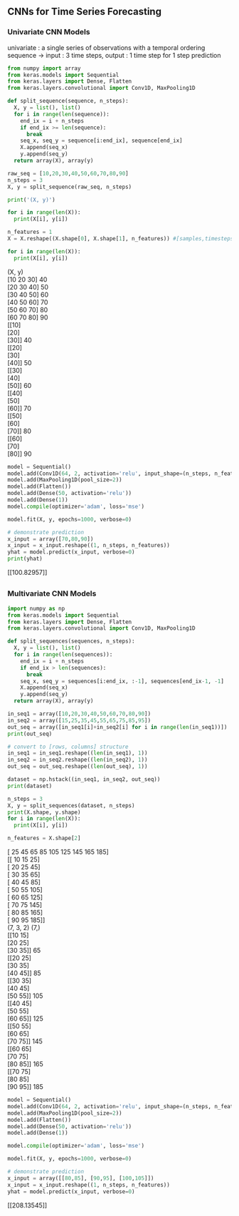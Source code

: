 ## CNNs for Time Series Forecasting   
### Univariate CNN Models   
univariate : a single series of observations with a temporal ordering   
sequence -> input : 3 time steps, output : 1 time step for 1 step prediction     
```python
from numpy import array
from keras.models import Sequential
from keras.layers import Dense, Flatten
from keras.layers.convolutional import Conv1D, MaxPooling1D

def split_sequence(sequence, n_steps):
  X, y = list(), list()
  for i in range(len(sequence)):
    end_ix = i + n_steps
    if end_ix >= len(sequence):
      break
    seq_x, seq_y = sequence[i:end_ix], sequence[end_ix]
    X.append(seq_x)
    y.append(seq_y)
  return array(X), array(y)

raw_seq = [10,20,30,40,50,60,70,80,90]
n_steps = 3
X, y = split_sequence(raw_seq, n_steps)

print('(X, y)')

for i in range(len(X)):
  print(X[i], y[i])

n_features = 1
X = X.reshape((X.shape[0], X.shape[1], n_features)) #[samples,timesteps]->[samples,timesteps,features]

for i in range(len(X)):
  print(X[i], y[i])
```
(X, y)   
[10 20 30] 40    
[20 30 40] 50    
[30 40 50] 60    
[40 50 60] 70    
[50 60 70] 80    
[60 70 80] 90    
[[10]    
 [20]    
 [30]] 40    
[[20]    
 [30]    
 [40]] 50    
[[30]    
 [40]    
 [50]] 60    
[[40]    
 [50]    
 [60]] 70    
[[50]    
 [60]    
 [70]] 80    
[[60]    
 [70]    
 [80]] 90    
 ```python
 model = Sequential()
model.add(Conv1D(64, 2, activation='relu', input_shape=(n_steps, n_features)))
model.add(MaxPooling1D(pool_size=2))
model.add(Flatten())
model.add(Dense(50, activation='relu'))
model.add(Dense(1))
model.compile(optimizer='adam', loss='mse')

model.fit(X, y, epochs=1000, verbose=0)

# demonstrate prediction
x_input = array([70,80,90])
x_input = x_input.reshape((1, n_steps, n_features))
yhat = model.predict(x_input, verbose=0)
print(yhat)
```
[[100.82957]]
##   
### Multivariate CNN Models
```python
import numpy as np
from keras.models import Sequential
from keras.layers import Dense, Flatten
from keras.layers.convolutional import Conv1D, MaxPooling1D

def split_sequences(sequences, n_steps):
  X, y = list(), list()
  for i in range(len(sequences)):
    end_ix = i + n_steps
    if end_ix > len(sequences):
      break
    seq_x, seq_y = sequences[i:end_ix, :-1], sequences[end_ix-1, -1]
    X.append(seq_x)
    y.append(seq_y)
  return array(X), array(y)

in_seq1 = array([10,20,30,40,50,60,70,80,90])
in_seq2 = array([15,25,35,45,55,65,75,85,95])
out_seq = array([in_seq1[i]+in_seq2[i] for i in range(len(in_seq1))])
print(out_seq)

# convert to [rows, columns] structure
in_seq1 = in_seq1.reshape((len(in_seq1), 1))
in_seq2 = in_seq2.reshape((len(in_seq2), 1))
out_seq = out_seq.reshape((len(out_seq), 1))

dataset = np.hstack((in_seq1, in_seq2, out_seq))
print(dataset)

n_steps = 3
X, y = split_sequences(dataset, n_steps)
print(X.shape, y.shape)
for i in range(len(X)):
  print(X[i], y[i])

n_features = X.shape[2]
```
[ 25  45  65  85 105 125 145 165 185]   
[[ 10  15  25]   
 [ 20  25  45]   
 [ 30  35  65]   
 [ 40  45  85]   
 [ 50  55 105]   
 [ 60  65 125]   
 [ 70  75 145]   
 [ 80  85 165]   
 [ 90  95 185]]   
(7, 3, 2) (7,)   
[[10 15]   
 [20 25]   
 [30 35]] 65   
[[20 25]   
 [30 35]   
 [40 45]] 85   
[[30 35]   
 [40 45]   
 [50 55]] 105   
[[40 45]   
 [50 55]   
 [60 65]] 125   
[[50 55]   
 [60 65]   
 [70 75]] 145   
[[60 65]   
 [70 75]   
 [80 85]] 165   
[[70 75]   
 [80 85]   
 [90 95]] 185   
 ```python
 model = Sequential()
model.add(Conv1D(64, 2, activation='relu', input_shape=(n_steps, n_features)))
model.add(MaxPooling1D(pool_size=2))
model.add(Flatten())
model.add(Dense(50, activation='relu'))
model.add(Dense(1))

model.compile(optimizer='adam', loss='mse')

model.fit(X, y, epochs=1000, verbose=0)

# demonstrate prediction
x_input = array([[80,85], [90,95], [100,105]])
x_input = x_input.reshape((1, n_steps, n_features))
yhat = model.predict(x_input, verbose=0)
```
[[208.13545]]   
